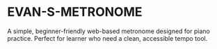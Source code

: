 # EVAN-S-METRONOME
A simple, beginner-friendly web-based metronome designed for piano practice. Perfect for learner who need a clean, accessible tempo tool.
